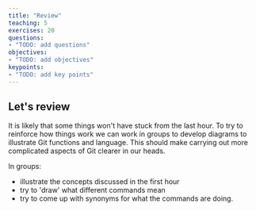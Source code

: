 ```yaml
---
title: "Review"
teaching: 5
exercises: 20
questions:
- "TODO: add questions"
objectives:
- "TODO: add objectives"
keypoints:
- "TODO: add key points"
---
```

## Let's review

It is likely that some things won't have stuck from the last hour. To try to reinforce how things work we can work in groups to develop diagrams to illustrate Git functions and language. This should make carrying out more complicated aspects of Git clearer in our heads.

In groups:

* illustrate the concepts discussed in the first hour
* try to 'draw' what different commands mean
* try to come up with synonyms for what the commands are doing.
